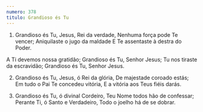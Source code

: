 ```yaml
---
numero: 378
titulo: Grandioso és Tu
---
```

1. Grandioso és Tu, Jesus, Rei da verdade,
Nenhuma força pode Te vencer;
Aniquilaste o jugo da maldade
E Te assentaste à destra do Poder.

A Ti devemos nossa gratidão;
Grandioso és Tu, Senhor Jesus;
Tu nos tiraste da escravidão;
Grandioso és Tu, Senhor Jesus.

2. Grandioso és Tu, Jesus, ó Rei da glória,
De majestade coroado estás;
Em tudo o Pai Te concedeu vitória,
E a vitória aos Teus fiéis darás.

3. Grandioso és Tu, ó divinal Cordeiro,
Teu Nome todos hão de confessar;
Perante Ti, ó Santo e Verdadeiro,
Todo o joelho há de se dobrar.
